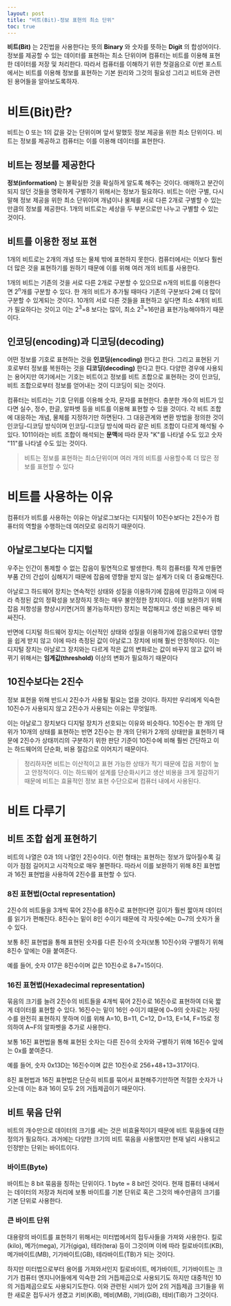 ```yaml
---
layout: post
title: "비트(Bit)-정보 표현의 최소 단위"
toc: true
---
```


**비트(Bit)** 는 2진법을 사용한다는 뜻의 **Binary** 와 숫자를 뜻하는 **Digit** 의 합성어이다. 정보를 제공할 수 있는 데이터를 표현하는 최소 단위이며 컴퓨터는 비트를 이용해 표현한 데이터를 저장 및 처리한다. 따라서 컴퓨터를 이해하기 위한 첫걸음으로 이번 포스트에서는 비트를 이용해 정보를 표현하는 기본 원리와 그것의 필요성 그리고 비트와 관련된 용어들을 알아보도록하자.

# 비트(Bit)란?
비트는 0 또는 1의 값을 갖는 단위이며 앞서 말했듯 정보 제공을 위한 최소 단위이다. 비트는 정보를 제공하고 컴퓨터는 이를 이용해 데이터를 표현한다.

## 비트는 정보를 제공한다
**정보(information)** 는 불확실한 것을 확실하게 알도록 해주는 것이다. 애매하고 분간이 되지 않던 것들을 명확하게 구별하기 위해서는 정보가 필요하다. 비트는 이런 구별, 다시 말해 정보 제공을 위한 최소 단위이며 개념이나 물체를 서로 다른 2개로 구별할 수 있는만큼의 정보를 제공한다. 1개의 비트로는 세상을 두 부분으로만 나누고 구별할 수 있는 것이다.

## 비트를 이용한 정보 표현
1개의 비트로는 2개의 개념 또는 물체 밖에 표현하지 못한다. 컴퓨터에서는 이보다 훨씬 더 많은 것을 표현하기를 원하기 때문에 이를 위해 여러 개의 비트를 사용한다.

1개의 비트는 기존의 것을 서로 다른 2개로 구분할 수 있으므로 n개의 비트를 이용한다면 2<sup>n</sup>개를 구분할 수 있다. 한 개의 비트가 추가될 때마다 기존의 구분보다 2배 더 많이 구분할 수 있게되는 것이다. 10개의 서로 다른 것들을 표현하고 싶다면 최소 4개의 비트가 필요하다는 것이고 이는 2<sup>3</sup>=8 보다는 많이, 최소 2<sup>3</sup>=16만큼 표현가능해야하기 때문이다.

## 인코딩(encoding)과 디코딩(decoding)
어떤 정보를 기호로 표현하는 것을 **인코딩(encoding)** 한다고 한다. 그리고 표현된 기호로부터 정보를 복원하는 것을 **디코딩(decoding)** 한다고 한다. 다양한 경우에 사용되는 용어지만 여기에서는 기호는 비트이고 정보를 비트 조합으로 표현하는 것이 인코딩, 비트 조합으로부터 정보를 얻어내는 것이 디코딩이 되는 것이다.

컴퓨터는 비트라는 기호 단위를 이용해 숫자, 문자를 표현한다. 충분한 개수의 비트가 있다면 실수, 정수, 한글, 알파벳 등을 비트를 이용해 표현할 수 있을 것이다. 각 비트 조합에 대응하는 개념, 물체를 지정하기만 하면된다. 그 대응관계와 변환 방법을 정의한 것이 인코딩-디코딩 방식이며 인코딩-디코딩 방식에 따라 같은 비트 조합이 다르게 해석될 수 있다. 1011이라는 비트 조합이 해석되는 **문맥**에 따라 문자 "K"를 나타낼 수도 있고 숫자 "11"를 나타낼 수도 있는 것이다.

> 비트는 정보를 표현하는 최소단위이며 여러 개의 비트를 사용할수록 더 많은 정보를 표현할 수 있다

# 비트를 사용하는 이유
컴퓨터가 비트를 사용하는 이유는 아날로그보다는 디지털이 10진수보다는 2진수가 컴퓨터의 역할을 수행하는데 여러모로 유리하기 때문이다.

## 아날로그보다는 디지털
우주는 인간이 통제할 수 없는 잡음이 필연적으로 발생한다. 특히 컴퓨터를 작게 만들면 부품 간의 간섭이 심해지기 때문에 잡음에 영향을 받지 않는 설계가 더욱 더 중요해진다.

아날로그 하드웨어 장치는 연속적인 상태와 성질을 이용하기에 잡음에 민감하고 이에 따라 측정된 값의 정확성을 보장하지 못하는 매우 불안정한 장치이다. 이를 보완하기 위해 잡음 저항성을 향상시키면(거의 불가능하지만) 장치는 복잡해지고 생산 비용은 매우 비싸진다.

반면에 디지털 하드웨어 장치는 이산적인 상태와 성질을 이용하기에 잡음으로부터 영향을 쉽게 받지 않고 이에 따라 측정된 값이 아날로그 장치에 비해 훨씬 안정적이다. 이는 디지털 장치는 아날로그 장치와는 다르게 작은 값의 변화로는 값이 바꾸지 않고 값이 바뀌기 위해서는 **임계값(threshold)** 이상의 변화가 필요하기 때문이다

## 10진수보다는 2진수
정보 표현을 위해 반드시 2진수가 사용될 필요는 없을 것이다. 하지만 우리에게 익숙한 10진수가 사용되지 않고 2진수가 사용되는 이유는 무엇일까.

이는 아날로그 장치보다 디지털 장치가 선호되는 이유와 비슷하다. 10진수는 한 개의 단위가 10개의 상태를 표현하는 반면 2진수는 한 개의 단위가 2개의 상태만을 표현하기 때문에 2진수가 상태끼리의 구분하기 위한 판단 기준이 10진수에 비해 훨씬 간단하고 이는 하드웨어의 단순화, 비용 절감으로 이어지기 때문이다.

> 정리하자면 비트는 이산적이고 표현 가능한 상태가 적기 때문에 잡음 저항이 높고 안정적이다. 이는 하드웨어 설계를 단순화시키고 생산 비용을 크게 절감하기 때문에 비트는 효율적인 정보 표현 수단으로써 컴퓨터 내에서 사용된다.

# 비트 다루기
## 비트 조합 쉽게 표현하기
비트의 나열은 0과 1의 나열인 2진수이다. 이런 형태는 표현하는 정보가 많아질수록 길이가 점점 길어지고 시각적으로 매우 불편하다. 따라서 이를 보완하기 위해 8진 표현법과 16진 표현법을 사용하여 2진수를 표현할 수 있다.

### 8진 표현법(Octal representation)
2진수의 비트들을 3개씩 묶어 2진수를 8진수로 표현한다면 길이가 훨씬 짧아져 데이터를 읽기가 편해진다. 8진수는 밑이 8인 수이기 때문에 각 자릿수에는 0~7의 숫자가 올 수 있다.

보통 8진 표현법을 통해 표현된 숫자를 다른 진수의 숫자(보통 10진수)와 구별하기 위해 8진수 앞에는 0을 붙여준다.

예를 들어, 숫자 017은 8진수이며 값은 10진수로 8+7=15이다.

### 16진 표현법(Hexadecimal representation)
묶음의 크기를 늘려 2진수의 비트들을 4개씩 묶어 2진수로 16진수로 표현하여 더욱 짧게 데이터를 표현할 수 있다. 16진수는 밑이 16인 수이기 떄문에 0~9의 숫자로는 자릿수를 완전히 표현하지 못하며 이를 위해 A=10, B=11, C=12, D=13, E=14, F=15로 정의하여 A~F의 알파벳을 추가로 사용한다.

보통 16진 표현법을 통해 표현된 숫자는 다른 진수의 숫자와 구별하기 위해 16진수 앞에는 0x를 붙여준다.

예를 들어, 숫자 0x13D는 16진수이며 값은 10진수로 256+48+13=317이다.

8진 표현법과 16진 표현법은 단순히 비트를 묶어서 표현해주기만하면 적절한 숫자가 나오는데 이는 8과 16이 모두 2의 거듭제곱이기 때문이다.

## 비트 묶음 단위
비트의 개수만으로 데이터의 크기를 세는 것은 비효율적이기 때문에 비트 묶음들에 대한 정의가 필요하다. 과거에는 다양한 크기의 비트 묶음을 사용했지만 현재 널리 사용되고 인정받는 단위는 바이트이다.

### 바이트(Byte)
바이트는 8 bit 묶음을 칭하는 단위이다. 1 byte = 8 bit인 것이다. 현재 컴퓨터 내에서는 데이터의 저장과 처리에 보통 바이트를 기본 단위로 혹은 그것의 배수만큼의 크기를 기본 단위로 사용한다.

### 큰 바이트 단위
대용량의 바이트를 표현하기 위해서는 미터법에서의 접두사들을 가져와 사용한다. 킬로(kilo), 메가(mega), 기가(giga), 테라(tera) 등이 그것이며 이에 따라 킬로바이트(KB), 메가바이트(MB), 기가바이트(GB), 테라바이트(TB)가 되는 것이다.

하지만 미터법으로부터 용어를 가져와서인지 킬로바이트, 메가바이트, 기가바이트는 크기가 컴퓨터 엔지니어들에게 익숙한 2의 거듭제곱으로 사용되기도 하지만 대중적인 10의 거듭제곱으로도 사용되기도한다. 이와 관련된 시비가 있어 2의 거듭제곱 크기들을 위한 새로운 접두사가 생겼고 키비(KiB), 메비(MiB), 기비(GiB), 테비(TiB)가 그것이다.

